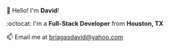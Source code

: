 :wave: Hello! I'm **David**! <br/>

:octocat: I'm a **Full-Stack Developer** from **Houston, TX** <br/>

:mailbox: Email me at [briagasdavid@yahoo.com](mailto:briagasdavid@yahoo.com)
